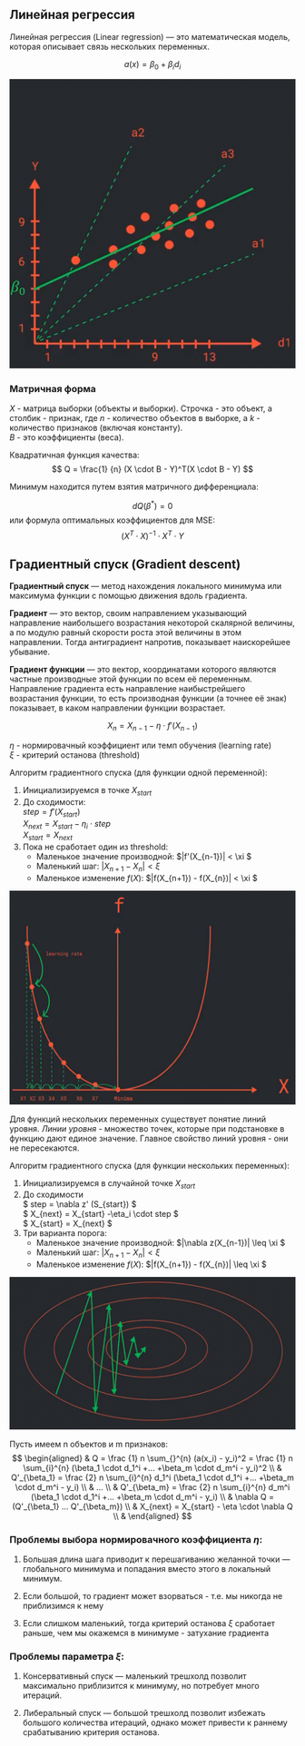 ## Линейная регрессия

Линейная регрессия (Linear regression) — это математическая модель, которая описывает связь нескольких переменных.

$$
a(x) = \beta_0 + \beta_i d_i
$$

![img.png](img/img05.png)

### Матричная форма

$X$ - матрица выборки (объекты и выборки). Строчка - это объект, а столбик - признак, где $n$ - количество объектов в
выборке, а $k$ - количество признаков (включая константу).  
$B$ - это коэффициенты (веса).

Квадратичная функция качества:
$$
Q = \frac{1} {n} (X \cdot B - Y)^T(X \cdot B - Y)
$$

Минимум находится путем взятия матричного дифференциала:

$$
dQ(\beta^*) = 0
$$
или формула оптимальных коэффициентов для MSE:
$$
(X^T \cdot X)^{-1} \cdot X^T \cdot Y
$$

## Градиентный спуск (Gradient descent)

**Градиентный спуск** — метод нахождения локального минимума или максимума функции с помощью движения вдоль градиента.

**Градиент** — это вектор, своим направлением указывающий направление наибольшего возрастания некоторой скалярной
величины, а по модулю равный скорости роста этой величины в этом направлении. Тогда антиградиент напротив, показывает
наискорейшее убывание.

**Градиент функции** — это вектор, координатами которого являются частные производные этой функции по всем её
переменным.
Направление градиента есть направление наибыстрейшего возрастания функции, то есть производная функции (а точнее её
знак) показывает, в каком направлении функции возрастает.

$$
X_n = X_{n-1} - \eta \cdot f'(X_{n-1})
$$

$\eta$ - нормировачный коэффициент или темп обучения (learning rate)   
$\xi$ - критерий останова (threshold)

Алгоритм градиентного спуска (для функции одной переменной):

1. Инициализируемся в точке $X_{start}$
2. До сходимости:  
   $step = f'(X_{start})$  
   $X_{next} = X_{start} -\eta_i \cdot step$  
   $X_{start} = X_{next}$
3. Пока не сработает один из threshold:
    - Маленькое значение производной: $|f'(X_{n-1})| < \xi $
    - Маленький шаг: $|X_{n+1} - X_{n}| < \xi$
    - Маленькое изменение $f(X)$: $|f(X_{n+1}) - f(X_{n})| < \xi $

![img.png](img/img06.png)

Для функций нескольких переменных существует понятие линий уровня. _Линии уровня_ - множество точек, которые при
подстановке в функцию дают единое значение. Главное свойство линий уровня - они не пересекаются.

Алгоритм градиентного спуска (для функции нескольких переменных):

1. Инициализируемся в случайной точке $X_{start}$
2. До сходимости  
   $ step = \nabla z' (S_{start}) $  
   $ X_{next} = X_{start} -\eta_i \cdot step $  
   $ X_{start} = X_{next} $
3. Три варианта порога:
    - Маленькое значение производной: $|\nabla z(X_{n-1})| \leq \xi $
    - Маленький шаг: $|X_{n+1} - X_{n}| < \xi$
    - Маленькое изменение $f(X)$: $|f(X_{n+1}) - f(X_{n})| \leq \xi $

![img.png](img/img07.png)

Пусть имеем n объектов и m признаков:  
$$
\begin{aligned} &
Q = \frac {1} n \sum_{}^{n} (a(x_i) - y_i)^2 = \frac {1} n \sum_{i}^{n} (\beta_1 \cdot d_1^i +... +\beta_m \cdot d_m^i - y_i)^2 \\ &
Q'_{\beta_1} = \frac {2} n \sum_{i}^{n} d_1^i (\beta_1 \cdot d_1^i +... +\beta_m \cdot d_m^i - y_i) \\ &
... \\ &
Q'_{\beta_m} = \frac {2} n \sum_{i}^{n} d_m^i (\beta_1 \cdot d_1^i +... +\beta_m \cdot d_m^i - y_i) \\ &
\nabla Q = (Q'_{\beta_1} ... Q'_{\beta_m}) \\ &
X_{next} = X_{start} - \eta \cdot \nabla Q \\ &
\end{aligned}
$$

### Проблемы выбора нормировачного коэффициента $\eta$:

1. Большая длина шага приводит к перешагиванию желанной точки — глобального минимума и попадания вместо этого в
   локальный минимум.

2. Если большой, то градиент может взорваться - т.е. мы никогда не приблизимся к нему

3. Если слишком маленький, тогда критерий останова $\xi$ сработает раньше, чем мы окажемся в минимуме - затухание
   градиента

### Проблемы параметра $\xi$:

1. Консервативный спуск — маленький трешхолд позволит максимально приблизится к минимуму, но потребует много итераций.

2. Либеральный спуск — большой трешхолд позволит избежать большого количества итераций, однако может привести к раннему
   срабатыванию критерия останова.


